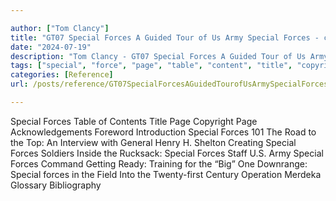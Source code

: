 ```yaml
---

author: ["Tom Clancy"]
title: "GT07 Special Forces A Guided Tour of Us Army Special Forces - clan_9781101127421_oeb_toc_r1.html"
date: "2024-07-19"
description: "Tom Clancy - GT07 Special Forces A Guided Tour of Us Army Special Forces"
tags: ["special", "force", "page", "table", "content", "title", "copyright", "acknowledgement", "foreword", "introduction", "road", "top", "interview", "general", "henry", "shelton", "creating", "soldier", "inside", "rucksack", "staff", "army", "command", "getting", "ready"]
categories: [Reference]
url: /posts/reference/GT07SpecialForcesAGuidedTourofUsArmySpecialForces-clan9781101127421oebtocr1html

---
```



Special Forces
    Table of Contents
Title Page
Copyright Page
Acknowledgements
Foreword
Introduction
Special Forces 101
The Road to the Top: An Interview with General Henry H. Shelton
Creating Special Forces Soldiers
Inside the Rucksack: Special Forces Staff
U.S. Army Special Forces Command
Getting Ready: Training for the “Big” One
Downrange: Special forces in the Field
Into the Twenty-first Century
Operation Merdeka
Glossary
Bibliography
